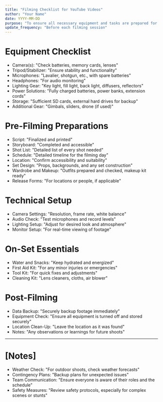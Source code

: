 ```yaml
---
title: "Filming Checklist for YouTube Videos"
author: "Your Name"
date: YYYY-MM-DD
purpose: "To ensure all necessary equipment and tasks are prepared for filming"
update_frequency: "Before each filming session"
---
```


# Equipment Checklist
- Camera(s): "Check batteries, memory cards, lenses"
- Tripod/Stabilizer: "Ensure stability and functionality"
- Microphones: "Lavalier, shotgun, etc., with spare batteries"
- Headphones: "For audio monitoring"
- Lighting Gear: "Key light, fill light, back light, diffusers, reflectors"
- Power Solutions: "Fully charged batteries, power banks, extension cords"
- Storage: "Sufficient SD cards, external hard drives for backup"
- Additional Gear: "Gimbals, sliders, drone (if used)"

# Pre-Filming Preparations
- Script: "Finalized and printed"
- Storyboard: "Completed and accessible"
- Shot List: "Detailed list of every shot needed"
- Schedule: "Detailed timeline for the filming day"
- Location: "Confirm accessibility and suitability"
- Set Design: "Props, backgrounds, and any set construction"
- Wardrobe and Makeup: "Outfits prepared and checked, makeup kit ready"
- Release Forms: "For locations or people, if applicable"

# Technical Setup
- Camera Settings: "Resolution, frame rate, white balance"
- Audio Check: "Test microphones and record levels"
- Lighting Setup: "Adjust for desired look and atmosphere"
- Monitor Setup: "For real-time viewing of footage"

# On-Set Essentials
- Water and Snacks: "Keep hydrated and energized"
- First Aid Kit: "For any minor injuries or emergencies"
- Tool Kit: "For quick fixes and adjustments"
- Cleaning Kit: "Lens cleaners, cloths, air blower"

# Post-Filming
- Data Backup: "Securely backup footage immediately"
- Equipment Check: "Ensure all equipment is turned off and stored securely"
- Location Clean-Up: "Leave the location as it was found"
- Notes: "Any observations or learnings for future shoots"

---

# [Notes]
- Weather Check: "For outdoor shoots, check weather forecasts"
- Contingency Plans: "Backup plans for unexpected issues"
- Team Communication: "Ensure everyone is aware of their roles and the schedule"
- Safety Measures: "Review safety protocols, especially for complex scenes or stunts"
